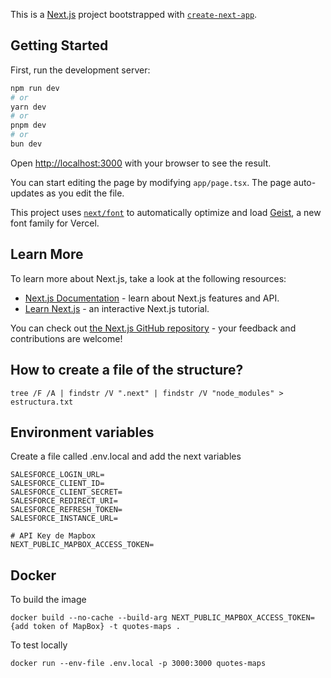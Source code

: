 This is a [Next.js](https://nextjs.org) project bootstrapped with [`create-next-app`](https://nextjs.org/docs/app/api-reference/cli/create-next-app).

## Getting Started

First, run the development server:

```bash
npm run dev
# or
yarn dev
# or
pnpm dev
# or
bun dev
```

Open [http://localhost:3000](http://localhost:3000) with your browser to see the result.

You can start editing the page by modifying `app/page.tsx`. The page auto-updates as you edit the file.

This project uses [`next/font`](https://nextjs.org/docs/app/building-your-application/optimizing/fonts) to automatically optimize and load [Geist](https://vercel.com/font), a new font family for Vercel.

## Learn More

To learn more about Next.js, take a look at the following resources:

- [Next.js Documentation](https://nextjs.org/docs) - learn about Next.js features and API.
- [Learn Next.js](https://nextjs.org/learn) - an interactive Next.js tutorial.

You can check out [the Next.js GitHub repository](https://github.com/vercel/next.js) - your feedback and contributions are welcome!

## How to create a file of the structure?

```
tree /F /A | findstr /V ".next" | findstr /V "node_modules" > estructura.txt
```

## Environment variables

Create a file called .env.local and add the next variables
```
SALESFORCE_LOGIN_URL=
SALESFORCE_CLIENT_ID=
SALESFORCE_CLIENT_SECRET=
SALESFORCE_REDIRECT_URI=
SALESFORCE_REFRESH_TOKEN=
SALESFORCE_INSTANCE_URL=

# API Key de Mapbox
NEXT_PUBLIC_MAPBOX_ACCESS_TOKEN=
```


## Docker

To build the image
```
docker build --no-cache --build-arg NEXT_PUBLIC_MAPBOX_ACCESS_TOKEN={add token of MapBox} -t quotes-maps .
```

To test locally
```
docker run --env-file .env.local -p 3000:3000 quotes-maps
```